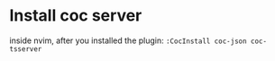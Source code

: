# Install coc server

inside nvim, after you installed the plugin:
```:CocInstall coc-json coc-tsserver```


